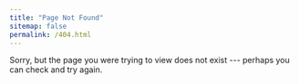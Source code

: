 ```yaml
---
title: "Page Not Found"
sitemap: false
permalink: /404.html
---
```


Sorry, but the page you were trying to view does not exist --- perhaps you can check and try again.

<script type="text/javascript">
  var GOOG_FIXURL_LANG = 'en';
  var GOOG_FIXURL_SITE = '{{ site.url }}'
</script>
<script type="text/javascript"
  src="//linkhelp.clients.google.com/tbproxy/lh/wm/fixurl.js">
</script>
